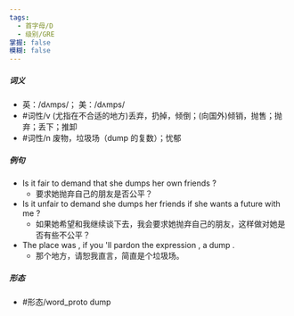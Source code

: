```yaml
---
tags:
  - 首字母/D
  - 级别/GRE
掌握: false
模糊: false
---
```

##### 词义
- 英：/dʌmps/； 美：/dʌmps/
- #词性/v  (尤指在不合适的地方)丢弃，扔掉，倾倒；(向国外)倾销，抛售；抛弃；丢下；推卸
- #词性/n  废物，垃圾场（dump 的复数）；忧郁
##### 例句
- Is it fair to demand that she dumps her own friends ?
	- 要求她抛弃自己的朋友是否公平？
- Is it unfair to demand she dumps her friends if she wants a future with me ?
	- 如果她希望和我继续谈下去，我会要求她抛弃自己的朋友，这样做对她是否有些不公平？
- The place was , if you 'll pardon the expression , a dump .
	- 那个地方，请恕我直言，简直是个垃圾场。
##### 形态
- #形态/word_proto dump
